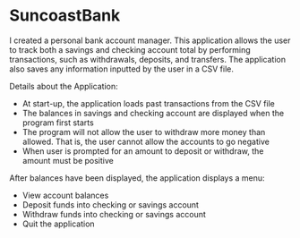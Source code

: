 # SuncoastBank

I created a personal bank account manager. This application allows the user to track both a savings and checking account total by performing transactions, such as withdrawals, deposits, and transfers. The application also saves any information inputted by the user in a CSV file.

Details about the Application:

- At start-up, the application loads past transactions from the CSV file
- The balances in savings and checking account are displayed when the program first starts
- The program will not allow the user to withdraw more money than allowed. That is, the user cannot allow the accounts to go negative
- When user is prompted for an amount to deposit or withdraw, the amount must be positive

After balances have been displayed, the application displays a menu:

- View account balances
- Deposit funds into checking or savings account
- Withdraw funds into checking or savings account
- Quit the application
